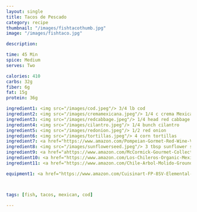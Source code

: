 ```yaml
---
layout: single
title: Tacos de Pescado
category: recipe
thumbnail: "/images/fishtacothumb.jpg"
image: "/images/fishtaco.jpg"

description:

time: 45 Min
spice: Medium
serves: Two

calories: 410
carbs: 32g
fiber: 6g
fat: 15g
protein: 36g

ingredient1: <img src="/images/cod.jpeg"/> 3/4 lb cod
ingredient2: <img src="/images/cremamexicana.jpeg"/> 1/4 c crema Mexicana
ingredient3: <img src="/images/redcabbage.jpeg"/> 1/4 head red cabbage
ingredient4: <img src="/images/cilantro.jpeg"/> 1/4 bunch cilantro
ingredient5: <img src="/images/redonion.jpeg"/> 1/2 red onion
ingredient6: <img src="/images/tortillas.jpeg"/> 4 corn tortillas
ingredient7: <a href="https://www.amazon.com/Pompeian-Gormet-Red-Wine-Vinegar/dp/B0004MUGNU/ref=as_li_ss_tl?ie=UTF8&qid=1488260076&sr=8-2&keywords=red+wine+vinegar&linkCode=ll1&tag=cilalime09-20&linkId=10b0dbb1f96ff30d0ae65f972fffa6fb"><img src="/images/redwinevin.jpeg"/> 1/4 cup red wine vinegar </a>
ingredient8: <img src="/images/sunflowerseed.jpeg"/> 3 tbsp sunflower seeds
ingredient9: <a href="ahttps://www.amazon.com/McCormick-Gourmet-Collection-1-62-Ounce-Packaging/dp/B006NIPC5Q/ref=as_li_ss_tl?rps=1&ie=UTF8&qid=1488259847&sr=8-3&keywords=ancho+powder&refinements=p_85:2470955011&th=1&linkCode=ll1&tag=cilalime09-20&linkId=441ced566d452b513e856aff6a5ee9e4"><img src="/images/groundancho.jpeg"/> 1 tsp ground ancho </a>
ingredient10: <a href="https://www.amazon.com/Los-Chileros-Organic-Mexico-Powder/dp/B00F9WYIC0/ref=as_li_ss_tl?rps=1&ie=UTF8&qid=1488259909&sr=8-1&keywords=new+mexico+chili+powder&refinements=p_85:2470955011&linkCode=ll1&tag=cilalime09-20&linkId=860e500325c7ae79e82f3f9fa23463cf"><img src="/images/nmchilipowder.jpeg"/> 1 tsp NM chili powder</a>
ingredient11: <a href="https://www.amazon.com/Chile-Arbol-Molido-Ground-Chili/dp/B00BV4AVPI/ref=as_li_ss_tl?ie=UTF8&qid=1488260015&sr=8-1&keywords=ground+chili+de+arbol&linkCode=ll1&tag=cilalime09-20&linkId=6d4411b235b37531a311ca63ef3363d9"><img src="/images/chilidearbol.jpeg"/> 1/2 tsp ground chili de arbol</a>

equipment1: <a href="https://www.amazon.com/Cuisinart-FP-8SV-Elemental-Processor-Silver/dp/B00LBZOYAK/ref=as_li_ss_tl?s=kitchen&rps=1&ie=UTF8&qid=1488333884&sr=1-2&keywords=food+processor&refinements=p_72:1248915011,p_85:2470955011,p_89:Cuisinart&linkCode=ll1&tag=cilalime09-20&linkId=98d0ad7d0cfad4e6f6c32daff565e567"><img src="/images/foodprocessor.jpg"/> food processor </a>



tags: [fish, tacos, mexican, cod]

---
```

